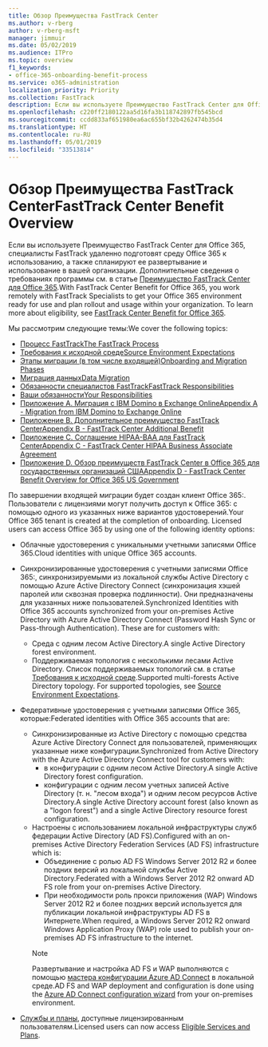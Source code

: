 ```yaml
---
title: Обзор Преимущества FastTrack Center
ms.author: v-rberg
author: v-rberg-msft
manager: jimmuir
ms.date: 05/02/2019
ms.audience: ITPro
ms.topic: overview
f1_keywords:
- office-365-onboarding-benefit-process
ms.service: o365-administration
localization_priority: Priority
ms.collection: FastTrack
description: Если вы используете Преимущество FastTrack Center для Office 365, специалисты FastTrack удаленно подготовят среду Office 365 к использованию, а также спланируют ее развертывание и использование в вашей организации. Дополнительные сведения о требованиях программы см. в статье "Преимущество FastTrack Center для Office 365".
ms.openlocfilehash: c220ff2180122aa5d16fa3b118742897fb545bcd
ms.sourcegitcommit: ccdd833af651980ea6ac655bf32b4262474b35d4
ms.translationtype: HT
ms.contentlocale: ru-RU
ms.lasthandoff: 05/01/2019
ms.locfileid: "33513814"
---
```

# <a name="fasttrack-center-benefit-overview"></a><span data-ttu-id="f0b30-104">Обзор Преимущества FastTrack Center</span><span class="sxs-lookup"><span data-stu-id="f0b30-104">FastTrack Center Benefit Overview</span></span>

<span data-ttu-id="f0b30-p102">Если вы используете Преимущество FastTrack Center для Office 365, специалисты FastTrack удаленно подготовят среду Office 365 к использованию, а также спланируют ее развертывание и использование в вашей организации. Дополнительные сведения о требованиях программы см. в статье [Преимущество FastTrack Center для Office 365](O365-fasttrack-benefit-for-office-365.md).</span><span class="sxs-lookup"><span data-stu-id="f0b30-p102">With FastTrack Center Benefit for Office 365, you work remotely with FastTrack Specialists to get your Office 365 environment ready for use and plan rollout and usage within your organization. To learn more about eligibility, see [FastTrack Center Benefit for Office 365](O365-fasttrack-benefit-for-office-365.md).</span></span>
  
<span data-ttu-id="f0b30-107">Мы рассмотрим следующие темы:</span><span class="sxs-lookup"><span data-stu-id="f0b30-107">We cover the following topics:</span></span>
- [<span data-ttu-id="f0b30-108">Процесс FastTrack</span><span class="sxs-lookup"><span data-stu-id="f0b30-108">The FastTrack Process</span></span>](O365-fasttrack-process.md) 
- [<span data-ttu-id="f0b30-109">Требования к исходной среде</span><span class="sxs-lookup"><span data-stu-id="f0b30-109">Source Environment Expectations</span></span>](O365-source-environment-expectations.md)
- [<span data-ttu-id="f0b30-110">Этапы миграции (в том числе входящей)</span><span class="sxs-lookup"><span data-stu-id="f0b30-110">Onboarding and Migration Phases</span></span>](O365-onboarding-and-migration.md)
- [<span data-ttu-id="f0b30-111">Миграция данных</span><span class="sxs-lookup"><span data-stu-id="f0b30-111">Data Migration</span></span>](O365-data-migration.md)
- [<span data-ttu-id="f0b30-112">Обязанности специалистов FastTrack</span><span class="sxs-lookup"><span data-stu-id="f0b30-112">FastTrack Responsibilities</span></span>](O365-fasttrack-responsibilities.md)
- [<span data-ttu-id="f0b30-113">Ваши обязанности</span><span class="sxs-lookup"><span data-stu-id="f0b30-113">Your Responsibilities</span></span>](O365-your-responsibilities.md) 
- [<span data-ttu-id="f0b30-114">Приложение А. Миграция с IBM Domino в Exchange Online</span><span class="sxs-lookup"><span data-stu-id="f0b30-114">Appendix A - Migration from IBM Domino to Exchange Online</span></span>](O365-from-ibm-domino-to-exchange-online.md)
- [<span data-ttu-id="f0b30-115">Приложение B. Дополнительное преимущество FastTrack Center</span><span class="sxs-lookup"><span data-stu-id="f0b30-115">Appendix B - FastTrack Center Additional Benefit</span></span>](O365-fasttrack-additional-benefits.md)
- [<span data-ttu-id="f0b30-116">Приложение C. Соглашение HIPAA-BAA для FastTrack Center</span><span class="sxs-lookup"><span data-stu-id="f0b30-116">Appendix C - FastTrack Center HIPAA Business Associate Agreement</span></span>](O365-hipaa-business-associate-agreement.md)
- [<span data-ttu-id="f0b30-117">Приложение D. Обзор преимуществ FastTrack Center в Office 365 для государственных организаций США</span><span class="sxs-lookup"><span data-stu-id="f0b30-117">Appendix D - FastTrack Center Benefit Overview for Office 365 US Government</span></span>](US-Gov-appendix-overview.md)
    
<span data-ttu-id="f0b30-p103">По завершении входящей миграции будет создан клиент Office 365:. Пользователи с лицензиями могут получить доступ к Office 365: с помощью одного из указанных ниже вариантов удостоверений.</span><span class="sxs-lookup"><span data-stu-id="f0b30-p103">Your Office 365 tenant is created at the completion of onboarding. Licensed users can access Office 365 by using one of the following identity options:</span></span>
- <span data-ttu-id="f0b30-120">Облачные удостоверения с уникальными учетными записями Office 365.</span><span class="sxs-lookup"><span data-stu-id="f0b30-120">Cloud identities with unique Office 365 accounts.</span></span>
- <span data-ttu-id="f0b30-p104">Синхронизированные удостоверения с учетными записями Office 365:, синхронизируемыми из локальной службы Active Directory с помощью Azure Active Directory Connect (синхронизация хэшей паролей или сквозная проверка подлинности). Они предназначены для указанных ниже пользователей.</span><span class="sxs-lookup"><span data-stu-id="f0b30-p104">Synchronized Identities with Office 365 accounts synchronized from your on-premises Active Directory with Azure Active Directory Connect (Password Hash Sync or Pass-through Authentication). These are for customers with:</span></span>
  - <span data-ttu-id="f0b30-123">Среда с одним лесом Active Directory.</span><span class="sxs-lookup"><span data-stu-id="f0b30-123">A single Active Directory forest environment.</span></span>
  - <span data-ttu-id="f0b30-p105">Поддерживаемая топология с несколькими лесами Active Directory. Список поддерживаемых топологий см. в статье [Требования к исходной среде](O365-source-environment-expectations.md).</span><span class="sxs-lookup"><span data-stu-id="f0b30-p105">Supported multi-forests Active Directory topology. For supported topologies, see [Source Environment Expectations](O365-source-environment-expectations.md).</span></span>
- <span data-ttu-id="f0b30-126">Федеративные удостоверения с учетными записями Office 365, которые:</span><span class="sxs-lookup"><span data-stu-id="f0b30-126">Federated identities with Office 365 accounts that are:</span></span>
  - <span data-ttu-id="f0b30-127">Синхронизированные из Active Directory с помощью средства Azure Active Directory Connect для пользователей, применяющих указанные ниже конфигурации.</span><span class="sxs-lookup"><span data-stu-id="f0b30-127">Synchronized from Active Directory with the Azure Active Directory Connect tool for customers with:</span></span>
      - <span data-ttu-id="f0b30-128">в конфигурации с одним лесом Active Directory.</span><span class="sxs-lookup"><span data-stu-id="f0b30-128">A single Active Directory forest configuration.</span></span>
      - <span data-ttu-id="f0b30-129">конфигурации с одним лесом учетных записей Active Directory (т. н. "лесом входа") и одним лесом ресурсов Active Directory.</span><span class="sxs-lookup"><span data-stu-id="f0b30-129">A single Active Directory account forest (also known as a "logon forest") and a single Active Directory resource forest configuration.</span></span>
  - <span data-ttu-id="f0b30-130">Настроены с использованием локальной инфраструктуры служб федерации Active Directory (AD FS).</span><span class="sxs-lookup"><span data-stu-id="f0b30-130">Configured with an on-premises Active Directory Federation Services (AD FS) infrastructure which is:</span></span>
      - <span data-ttu-id="f0b30-131">Объединение с ролью AD FS Windows Server 2012 R2 и более поздних версий из локальной службы Active Directory.</span><span class="sxs-lookup"><span data-stu-id="f0b30-131">Federated with a Windows Server 2012 R2 onward AD FS role from your on-premises Active Directory.</span></span>
      - <span data-ttu-id="f0b30-132">При необходимости роль прокси приложения (WAP) Windows Server 2012 R2 и более поздних версий используется для публикации локальной инфраструктуры AD FS в Интернете.</span><span class="sxs-lookup"><span data-stu-id="f0b30-132">When required, a Windows Server 2012 R2 onward Windows Application Proxy (WAP) role used to publish your on-premises AD FS infrastructure to the internet.</span></span>
    > [!NOTE]
    > <span data-ttu-id="f0b30-133">Развертывание и настройка AD FS и WAP выполняются с помощью [мастера конфигурации Azure AD Connect](https://go.microsoft.com/fwlink/?linkid=844794) в локальной среде.</span><span class="sxs-lookup"><span data-stu-id="f0b30-133">AD FS and WAP deployment and configuration is done using the [Azure AD Connect configuration wizard](https://go.microsoft.com/fwlink/?linkid=844794) from your on-premises environment.</span></span> 
  
- <span data-ttu-id="f0b30-134">[Службы и планы](M365-eligible-services-and-plans.md), доступные лицензированным пользователям.</span><span class="sxs-lookup"><span data-stu-id="f0b30-134">Licensed users can now access [Eligible Services and Plans](M365-eligible-services-and-plans.md).</span></span>
    

 

